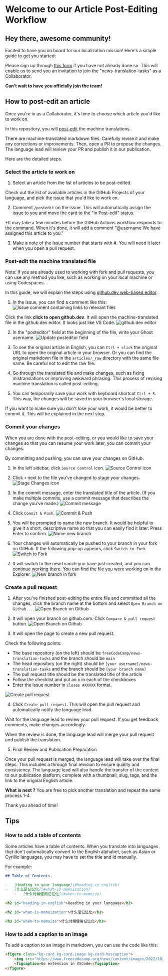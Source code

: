 # Welcome to our Article Post-Editing Workflow

## Hey there, awesome community!

Excited to have you on board for our localization mission! Here's a simple guide to get you started:

Please sign up through [this form](https://forms.gle/1w8umSbTF4JTPwyj9) if you have not already done so. This will enable us to send you an invitation to join the "news-translation-tasks" as a Collaborator. 

**Can't wait to have you officially join the team!**

## How to post-edit an article

Once you're in as a Collaborator, it's time to choose which article you'd like to work on.

In this repository, you will [post-edit](https://en.wikipedia.org/wiki/Postediting) the machine translations.

There are machine-translated markdown files. Carefully revise it and make any corrections or improvements. Then, open a PR to propose the changes. The language lead will review your PR and publish it in our publication.

Here are the detailed steps.

### Select the article to work on

1. Select an article from the list of articles to be post-edited. 

Check out the list of available articles in the GitHub Projects of your language, and pick the issue that you'd like to work on.

2. Comment `/postedit` on the issue. This will automatically assign the issue to you and move the card to the "in Post-edit" status.

*It may take a few minutes before the GitHub Actions workflow responds to the command. When it's done, it will add a comment "@username We have assigned this article to you."

3. Make a note of the issue number that starts with #. You will need it later when you open a pull request.

### Post-edit the machine translated file

Note: If you are already used to working with fork and pull requests, you can use any method you like, such as working on your local machine or using Codespaces.

In this guide, we will explain the steps using [github.dev web-based editor](https://docs.github.com/en/codespaces/the-githubdev-web-based-editor).

1. In the issue, you can find a comment like this:
![Issue comment containing links to relevant files](images/gh-issue-link.png)

Click the link **click to open github.dev**. It will open the machine-translated file in the github.dev editor. It looks just like VS Code.
![github.dev editor](images/ghdev-open.png)

2. In the "posteditor" field at the beginning of the file, write your Ghost username.
![Update posteditor field](images/ghdev-name.png)

3. To see the original article in English, you can `Ctrl + click` the original URL to open the original article in your browser. Or you can find the original markdown file in the `articles/_raw` directory with the same file name. Be careful not to edit the raw file.

4. Go through the translated file and make changes, such as fixing mistranslations or improving awkward phrasing. This process of revising machine translation is called post-editing.

5. You can temporarily save your work with keyboard shortcut `Ctrl + S`. This way, the changes will be saved in your browser's local storage.

If you want to make sure you don't lose your work, it would be better to commit it. This will be explained in the next step.

### Commit your changes

When you are done with the post-editing, or you would like to save your changes so that you can resume your work later, you can commit your changes.

By committing and pushing, you can save your changes on GitHub.

1. In the left sidebar, click `Source Control` icon.
![Source Control icon](images/ghdev-source-control.png)

2. Click `+` next to the file you've changed to stage your changes.
![Stage Changes icon](images/ghdev-stage.png)

3. In the commit message, enter the translated title of the article. (If you make multiple commits, use a commit message that describes the change you've made.)
![Commit message](images/ghdev-commit-msg.png)

4. Click `Commit & Push`. 
![Commit & Push](images/ghdev-commit.png)

5. You will be prompted to name the new branch. It would be helpful to give it a short, descriptive name so that you can easily find it later. Press Enter to confirm.
![Name new branch](images/ghdev-branch-name.png)

6. Your changes will automatically be pushed to your branch in your fork on GitHub. If the following pop-up appears, click `Switch to Fork`
![Switch to Fork](images/ghdev-switch-fork.png)

6. It will switch to the new branch you have just created, and you can continue working there. You can find the file you were working on in the Explorer.
![New branch in fork](images/ghdev-fork-branch.png)

### Create a pull request

1. After you've finished post-editing the entire file and committed all the changes, click the branch name at the bottom and select `Open Branch on Github...`.
![Open Branch on Github](images/ghdev-open-branch.png)

2. It will open your branch on github.com. Click `Compare & pull request` button.
![Open Branch on Github](images/compare-and-pr.png)

3. It will open the page to create a new pull request.

Check the following points:
- The base repository (on the left) should be `freeCodeCamp/news-translation-tasks` and the branch should be `main`
- The head repository (on the right) should be `[your username]/news-translation-tasks` and the branch should be `[your branch name]`
- The pull request title should be the translated title of the article
- Follow the checklist and put an x in each of the checkboxes
- Enter the issue number in `Closes #XXXXX` format.

![Create pull request](images/create-pr.png)

4. Click `Create pull request`. This will open the pull request and automatically notify the language lead.

Wait for the language lead to review your pull request. If you get feedback comments, make changes accordingly.

When the review is done, the language lead will merge your pull request and publish the translation.

5. Final Review and Publication Preparation

Once your pull request is merged, the language lead will take over the final steps. This includes a through final revision to ensure quality and consistency. The language lead will also handle the transfer of the content to our publication platform, complete with a thumbnail, slug, tags, and the link to the original English article.

**What is next ?** You are free to pick another translation and repeat the same process 1-4. 

Thank you ahead of time!

## Tips

### How to add a table of contents
Some articles have a table of contents. When you translate into languages that don't automatically convert to the English alphabet, such as Asian or Cyrillic languages, you may have to set the title and id manually.

For example:

```md
## Table of Contents

-   [Heading in your language](#heading-in-english)
-   [什么是记忆化](#what-is-memoization)
    -   [什么时候使用记忆化](#when-to-memoize)

<h2 id="heading-in-english">Heading in your language</h2>

<h2 id="what-is-memoization">什么是记忆化</h2>

<h3 id="when-to-memoize">什么时候使用记忆化</h3>
```

### How to add a caption to an image
To add a caption to an image in markdown, you can use the code like this:

```md
<figure class="kg-card kg-card-image kg-card-hascaption">
    <img src="https://www.freecodecamp.org/news/content/images/2022/10/Screen_Shot_2022-07-28_at_10.54.06.png" alt="VSCode 中的 Go 扩展" class="kg-image">
    <figcaption>Go extension in VSCode</figcaption>
</figure>
```
